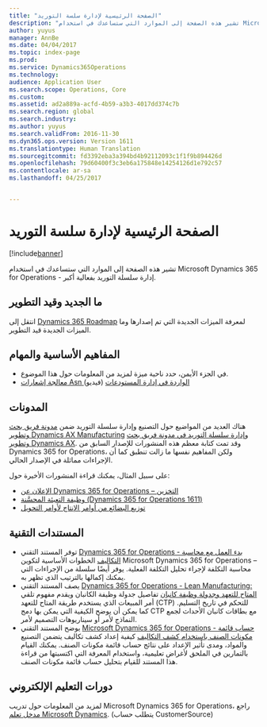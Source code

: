 ```yaml
---
title: "الصفحة الرئيسية لإدارة سلسة التوريد"
description: "تشير هذه الصفحة إلى الموارد التي ستساعدك في استخدام Microsoft Dynamics 365 for Operations - إدارة سلسلة التوريد بفعالية أكبر."
author: yuyus
manager: AnnBe
ms.date: 04/04/2017
ms.topic: index-page
ms.prod: 
ms.service: Dynamics365Operations
ms.technology: 
audience: Application User
ms.search.scope: Operations, Core
ms.custom: 
ms.assetid: ad2a889a-acfd-4b59-a3b3-4017dd374c7b
ms.search.region: global
ms.search.industry: 
ms.author: yuyus
ms.search.validFrom: 2016-11-30
ms.dyn365.ops.version: Version 1611
ms.translationtype: Human Translation
ms.sourcegitcommit: fd3392eba3a394bd4b92112093c1f1f9b894426d
ms.openlocfilehash: 79d60400f3c3eb6a175848e14254126d1e792c57
ms.contentlocale: ar-sa
ms.lasthandoff: 04/25/2017


---
```


# <a name="supply-chain-management-home-page"></a>الصفحة الرئيسية لإدارة سلسة التوريد

[!include[banner](includes/banner.md)]

تشير هذه الصفحة إلى الموارد التي ستساعدك في استخدام Microsoft Dynamics 365 for Operations - إدارة سلسلة التوريد بفعالية أكبر. 

## <a name="whats-new-and-in-development"></a>ما الجديد وقيد التطوير
انتقل إلى <a href="https://roadmap.dynamics.com/">Dynamics 365 Roadmap</a> لمعرفة الميزات الجديدة التي تم إصدارها وما الميزات الجديدة قيد التطوير. 

## <a name="core-concepts-and-tasks"></a>المفاهيم الأساسية والمهام
*  في الجزء الأيمن، حدد ناحية ميزة لمزيد من المعلومات حول هذا الموضوع. 
*  <a href="https://mix.office.com/watch/wpf78tr7rjuh/">معالجة إشعارات Asn الواردة في إدارة المستودعات</a> (فيديو) 


## <a name="blogs"></a>المدونات
هناك العديد من المواضيع حول التصنيع وإدارة سلسلة التوريد ضمن <a href="https://blogs.msdn.microsoft.com/axmfg/">مدونة فريق بحث وتطوير Dynamics AX Manufacturing</a> و<a href="https://blogs.msdn.microsoft.com/dynamicsaxscm/">إدارة سلسلة التوريد في مدونة فريق بحث وتطوير Dynamics AX</a>. وقد تمت كتابة معظم هذه المنشورات للإصدار السابق من Dynamics 365 for Operations، ولكن المفاهيم نفسها ما زالت تنطبق كما أن الإجراءات مماثلة في الإصدار الحالي. 

على سبيل المثال، يمكنك قراءة المنشورات الأخيرة حول: 
* <a href="https://blogs.msdn.microsoft.com/dynamicsaxscm/2017/01/20/announcing-dynamics-365-for-operations-warehousing/">الإعلان عن Dynamics 365 for Operations – التخزين</a>
* <a href="https://blogs.msdn.microsoft.com/dynamicsaxscm/2016/12/01/improved-packing-functionality-dynamics-365-for-operations-1611/">وظيفة التعبئة المحسَّنة (Dynamics 365 for Operations 1611)</a>
* <a href="https://blogs.msdn.microsoft.com/axmfg/2017/02/13/cross-docking-from-production-orders-to-transfer-orders/">توزيع البضائع من أوامر الإنتاج لأوامر التحويل</a>

## <a name="white-papers"></a>المستندات التقنية
* توفر المستند التقني <a href="https://mbs.microsoft.com/customersource/northamerica/AX/learning/documentation/white-papers/msd365optgtstcostacc/">Dynamics 365 for Operations - بدء العمل مع محاسبة التكاليف</a> الخطوات الأساسية لتكوين Microsoft Dynamics 365 for Operations – محاسبة التكلفة لإجراء تحليل التكلفة الفعلية. يوفر أيضًا سلسلة من الإجراءات التي يمكنك إكمالها بالترتيب الذي تظهر به.
* يصف المستند التقني <a href="https://mbs.microsoft.com/customersource/northamerica/AX/learning/documentation/white-papers/leanmanufkanban365opt/">Dynamics 365 for Operations -‏ Lean Manufacturing: المتاح للتعهد وجدولة وظيفة كانبان</a> تفاصيل جدولة وظيفة الكانبان ويقدم مفهوم تلقي أمر المبيعات الذي يستخدم طريقة المتاح للتعهد (CTP) للتحكم في تاريخ التسليم. كما يمكن أن يوضح الكيفية التي يمكن بها دمج CTP مع بطاقات كانبان الأحداث لجمع النماذج لأمر أو سيناريوهات التصميم لأمر.
* يوضح المستند التقني <a href="https://mbs.microsoft.com/customersource/northamerica/AX/learning/documentation/white-papers/365operationsbomcalsheet/">Microsoft Dynamics 365 for Operations - حساب قائمة مكونات الصنف باستخدام كشف التكاليف</a> كيفية إعداد كشف تكاليف يتضمن التصنيع والمواد، ومدى تأثير الإعداد على نتائج حساب قائمة مكونات الصنف. يمكنك القيام بالتمارين في الملحق لأغراض تعليمية، واستخدام المعرفة التي اكتسبتها من قراءة هذا المستند للقيام بتحليل حساب قائمة مكونات الصنف.

## <a name="elearning-courses"></a>دورات التعليم الإلكتروني
لمزيد من المعلومات حول تدريب Microsoft Dynamics 365 for Operations، راجع <a href="https://mbspartner.microsoft.com/AX/LearningPlans/">مدخل تعلم Microsoft Dynamics</a>. (يتطلب حساب CustomerSource) 




